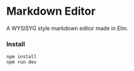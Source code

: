 # Markdown Editor
A WYSISYG style markdown editor made in Elm.  

### Install

`npm install`  
`npm run dev`
